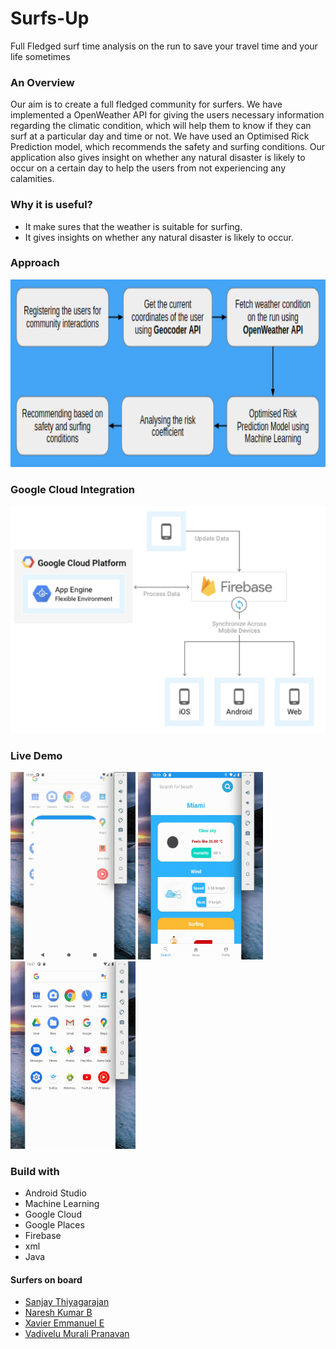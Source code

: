 # Surfs-Up

 Full Fledged surf time analysis on the run to save your travel time and your life sometimes


### An Overview 
<p> Our aim is to create a full fledged community for surfers. We have implemented a OpenWeather API for giving the users necessary information regarding the climatic condition, which will help them to know if they can surf at a particular day and time or not. We have used an Optimised Rick Prediction model, which recommends the safety and surfing conditions. Our application also gives insight on whether any natural disaster is likely to occur on a certain day to help the users from not experiencing any calamities.</p>

### Why it is useful?
<ul>
  <li> It make sures that the weather is suitable for surfing.</li>
  <li> It gives insights on whether any natural disaster is likely to occur.</li>
 </ul>
 
### Approach

<img src="https://github.com/TechieNK/Surfs-Up/blob/main/images/app1.png" height="300" width="800">

### Google Cloud Integration
 <center><img src="https://github.com/TechieNK/Surfs-Up/blob/main/images/gi.png"></center>
 
 ### Live Demo
 
 <img src="https://github.com/TechieNK/Surfs-Up/blob/main/images/3.gif" height="300" width="200">  <img src="https://github.com/TechieNK/Surfs-Up/blob/main/images/1.gif" height="300" width="200"> <img src="https://github.com/TechieNK/Surfs-Up/blob/main/images/2.gif" height="300" width="200">
 
 ### Build with
 <ul>
 <li>Android Studio</li>
 <li>Machine Learning</li>
 <li>Google Cloud</li>
 <li>Google Places</li>
 <li>Firebase</li>
 <li>xml</li>
 <li>Java</li>
 </ul>
 
 #### Surfers on board
 
 * [Sanjay Thiyagarajan](https://github.com/sanjay-thiyagarajan)
 * [Naresh Kumar B](https://github.com/TechieNK)
 * [Xavier Emmanuel E](https://github.com/Xavier-Alfred)
 * [Vadivelu Murali Pranavan](https://github.com/Techipeeyon)
 
  
 
 
 
 


